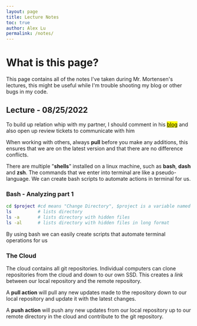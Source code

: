 ```yaml
---
layout: page
title: Lecture Notes
toc: true
author: Alex Lu
permalink: /notes/
---
```


# What is this page?

This page contains all of the notes I've taken during Mr. Mortensen's lectures, this might be useful while I'm trouble shooting my blog or other bugs in my code.

## Lecture - 08/25/2022

To build up relation whip with my partner, I should comment in his <a href="https://chewyboba10.github.io/sushi-burrito/"><mark>blog</mark></a> and also open up review tickets to communicate with him

When working with others, always **pull** before you make any additions, this ensures that we are on the latest version and that there are no difference conflicts.

There are multiple "**shells**" installed on a linux machine, such as **bash**, **dash** and **zsh**. The commands that we enter into terminal are like a pseudo-language. We can create bash scripts to automate actions in terminal for us.

### Bash - Analyzing part 1
```bash
cd $project #cd means "Change Directory", $project is a variable named project
ls          # lists directory
ls -a       # lists directory with hidden files
ls -al      # lists directory with hidden files in long format
```

By using bash we can easily create scripts that automate terminal operations for us

### The Cloud
The cloud contains all git repositories. Individual computers can clone repositories from the cloud and down to our own SSD. This creates a *link* between our local repository and the remote repository.

A **pull action** will pull any new updates made to the repository down to our local repository and update it with the latest changes.

A **push action** will push any new updates from our local repository up to our remote directory in the cloud and contribute to the git repository.